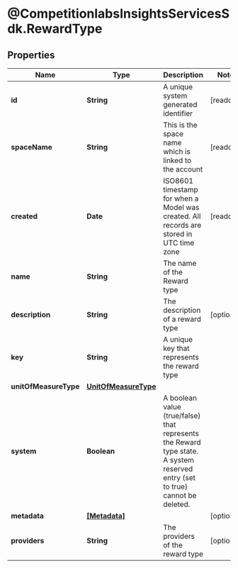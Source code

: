 # @CompetitionlabsInsightsServicesSdk.RewardType

## Properties

Name | Type | Description | Notes
------------ | ------------- | ------------- | -------------
**id** | **String** | A unique system generated identifier | [readonly] 
**spaceName** | **String** | This is the space name which is linked to the account | [readonly] 
**created** | **Date** | ISO8601 timestamp for when a Model was created. All records are stored in UTC time zone | [readonly] 
**name** | **String** | The name of the Reward type | 
**description** | **String** | The description of a reward type | [optional] 
**key** | **String** | A unique key that represents the reward type | 
**unitOfMeasureType** | [**UnitOfMeasureType**](UnitOfMeasureType.md) |  | 
**system** | **Boolean** | A boolean value (true/false) that represents the Reward type state. A system reserved entry (set to true) cannot be deleted. | 
**metadata** | [**[Metadata]**](Metadata.md) |  | [optional] 
**providers** | **String** | The providers of the reward type | [optional] 


